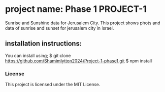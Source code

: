# project name: Phase 1 PROJECT-1
Sunrise and Sunshine data for Jerusalem City.
This project shows phots and data of sunrise and sunset for jerusalem city in Israel.

## installation instructions:
You can install using; $ git clone https://github.com/Shamimlytton2024/Project-1-phase1.git $ npm install 
### License
This project is licensed under the MIT License.
